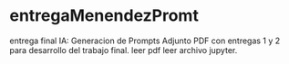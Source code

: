 # entregaMenendezPromt
entrega final IA: Generacion de Prompts
Adjunto PDF con entregas 1 y 2 para desarrollo del trabajo final.
leer pdf
leer archivo jupyter.
